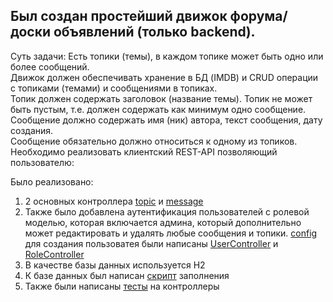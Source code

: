 ## Был создан простейший движок форума/доски объявлений (только backend).
Суть задачи:
Есть топики (темы), в каждом топике может быть одно или более сообщений.  
Движок должен обеспечивать хранение в БД (IMDB) и CRUD операции с топиками (темами) и сообщениями в топиках.  
Топик должен содержать заголовок (название темы). Топик не может быть пустым, т.е. должен содержать как минимум одно сообщение.  
Сообщение должно содержать имя (ник) автора, текст сообщения, дату создания.  
Сообщение обязательно должно относиться к одному из топиков.  
Необходимо реализовать клиентский REST-API позволяющий пользователю:  

Было реализовано:
1) 2 основных контроллера [topic](src/main/java/org/example/controller/TopicController.java) и [message](src/main/java/org/example/controller/MessageController.java)
2) Также было добавлена аутентификация пользователей с ролевой моделью, которая включается админа, который дополнительно
   может редактировать и удалять любые сообщения и топики.
 [config](src/main/java/org/example/config/SecurityConfig.java)  
для создания пользоватея были написаны [UserController](src/main/java/org/example/controller/UserController.java) и
   [RoleController](src/main/java/org/example/controller/RoleController.java)
3) В качестве базы данных используется H2
4) К базе данных был написан [скрипт](src/main/resources/data.sql) заполнения
5) Также были написаны [тесты](src/test/java/example/controller) на контроллеры